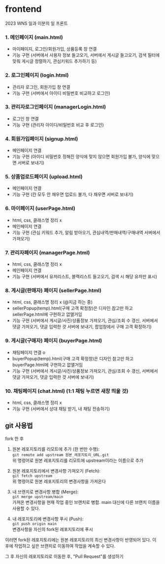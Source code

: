 # frontend
2023 WNS 일과 이분의 일 프론트
  
### 1. 메인페이지 (main.html)
- 마이페이지, 로그인/회원가입, 상품등록 창 연결
- 기능 구현 (서버에서 사용자 정보 들고오기, 서버에서 게시글 들고오기, 검색 필터에 맞춰 게시글 정렬하기, 관심키워드 추가하기 등)

### 2. 로그인페이지 (login.html)
- 관리자 로그인, 회원가입 창 연결
- 기능 구현 (서버에서 아이디 비밀번호 비교하고 로그인)

### 3. 관리자로그인페이지 (managerLogin.html)
- 로그인 창 연결
- 기능 구현 (관리자 아이디/비밀번호 비교 후 로그인)

### 4. 회원가입페이지 (signup.html)
- 메인페이지 연결
- 기능 구현 (아이디 비밀번호 정해진 양식에 맞지 않으면 회원가입 불가, 양식에 맞으면 서버로 보내기)
  
### 5. 상품업로드페이지 (upload.html)
- 메인페이지 연결
- 기능 구현 (칸 모두 안 채우면 업로드 불가, 다 채우면 서버로 보내기)
  
### 6. 마이페이지 (userPage.html)
- html, css, 클래스명 정리 x
- 메인페이지 연결
- 기능 구현 (관심 키워드 추가, 알림 받아오기, 관심내역/판매내역/구매내역 서버에서 가져오기)

### 7. 관리자페이지 (managerPage.html)
- html, css, 클래스명 정리 x
- 메인페이지 연결
- 기능 구현 (서버에서 유저리스트, 블랙리스트 들고오기, 검색 시 해당 유저만 표시)

### 8. 게시글(판매자) 페이지 (sellerPage.html)
- html, css, 클래스명 정리 x (@지금 하는 중)
- sellerPopup(temp).html(구매 고객 확정창)은 디자인 참고만 하고 sellerPage.html에 구현하고 없앨거임
- 기능 구현 (서버에서 게시글/사진/상품정보 가져오기, 관심/조회 수 갱신, 서버에서 댓글 가져오기, 댓글 입력한 것 서버에 보내기, 팝업창에서 구매 고객 확정하기)

### 9. 게시글(구매자) 페이지 (buyerPage.html)
- 채팅페이지 연결 o
- buyerPopup(temp).html(구매 고객 확정창)은 디자인 참고만 하고 buyerPage.html에 구현하고 없앨거임
- 기능 구현 (서버에서 게시글/사진/상품정보 가져오기, 관심/조회 수 갱신, 서버에서 댓글 가져오기, 댓글 입력한 것 서버에 보내기)

### 10. 채팅페이지 (chat.html) (1:1 채팅 누르면 새창 띄울 것)
- html, css, 클래스명 정리 x
- 기능 구현 (서버에서 상대 채팅 받기, 내 채팅 전송하기)
  


  
## git 사용법
fork 한 후
1. 원본 레포지토리를 리모트에 추가 (한 번만 수행):  
  ```git remote add upstream 원본_레포지토리_URL.git```  
위 명령어로 원본 레포지토리를 리모트에 upstream이라는 이름으로 추가  
  
2. 원본 레포지토리에서 변경사항 가져오기 (Fetch):  
  ```git fetch upstream```  
위 명령어로 원본 레포지토리의 변경사항을 가져온다  
  
3. 내 브랜치로 변경사항 병합 (Merge):  
  ```git merge upstream/main```  
가져온 변경사항을 현재 작업 중인 브랜치로 병합. main 대신에 다른 브랜치 이름을 사용할 수 있다.  
  
4. 내 레포지토리에 변경사항 푸시 (Push):  
  ```git push origin main```  
변경사항을 자신의 fork된 레포지토리에 푸시  
  
이러면 fork된 레포지토리에는 원본 레포지토리의 최신 변경사항이 반영되어 있다. 이 후에 작업하고 싶은 브랜치로 이동하여 작업을 계속할 수 있다.  
  
그 후 자신의 레포지토리로 이동한 후, "Pull Request"를 생성하기
